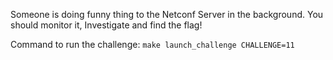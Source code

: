 Someone is doing funny thing to the Netconf Server in the background.
You should monitor it, Investigate and find the flag!

Command to run the challenge: `make launch_challenge CHALLENGE=11`